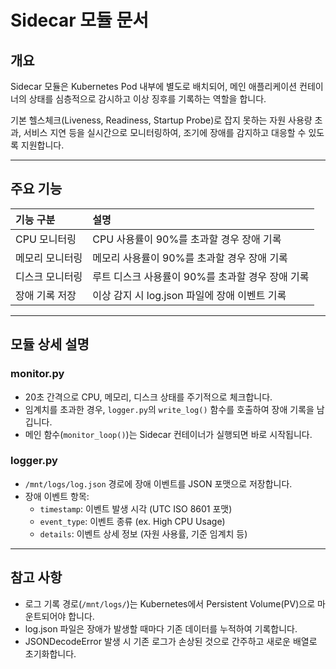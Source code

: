 # Sidecar 모듈 문서

## 개요

Sidecar 모듈은 Kubernetes Pod 내부에 별도로 배치되어,
메인 애플리케이션 컨테이너의 상태를 심층적으로 감시하고 이상 징후를 기록하는 역할을 합니다.

기본 헬스체크(Liveness, Readiness, Startup Probe)로 잡지 못하는
자원 사용량 초과, 서비스 지연 등을 실시간으로 모니터링하여,
조기에 장애를 감지하고 대응할 수 있도록 지원합니다.

---

## 주요 기능

| 기능 구분 | 설명 |
|:---|:---|
| CPU 모니터링 | CPU 사용률이 90%를 초과할 경우 장애 기록 |
| 메모리 모니터링 | 메모리 사용률이 90%를 초과할 경우 장애 기록 |
| 디스크 모니터링 | 루트 디스크 사용률이 90%를 초과할 경우 장애 기록 |
| 장애 기록 저장 | 이상 감지 시 log.json 파일에 장애 이벤트 기록 |



---

## 모듈 상세 설명

### monitor.py

- 20초 간격으로 CPU, 메모리, 디스크 상태를 주기적으로 체크합니다.
- 임계치를 초과한 경우, `logger.py`의 `write_log()` 함수를 호출하여 장애 기록을 남깁니다.
- 메인 함수(`monitor_loop()`)는 Sidecar 컨테이너가 실행되면 바로 시작됩니다.

### logger.py

- `/mnt/logs/log.json` 경로에 장애 이벤트를 JSON 포맷으로 저장합니다.
- 장애 이벤트 항목:
  - `timestamp`: 이벤트 발생 시각 (UTC ISO 8601 포맷)
  - `event_type`: 이벤트 종류 (ex. High CPU Usage)
  - `details`: 이벤트 상세 정보 (자원 사용률, 기준 임계치 등)

---

## 참고 사항

- 로그 기록 경로(`/mnt/logs/`)는 Kubernetes에서 Persistent Volume(PV)으로 마운트되어야 합니다.
- log.json 파일은 장애가 발생할 때마다 기존 데이터를 누적하여 기록합니다.
- JSONDecodeError 발생 시 기존 로그가 손상된 것으로 간주하고 새로운 배열로 초기화합니다.